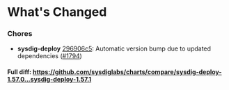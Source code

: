 # What's Changed

### Chores
- **sysdig-deploy** [296906c5](https://github.com/sysdiglabs/charts/commit/296906c5a05a5eaed54327f30d00fe3adc8cb737): Automatic version bump due to updated dependencies ([#1794](https://github.com/sysdiglabs/charts/issues/1794))
#### Full diff: https://github.com/sysdiglabs/charts/compare/sysdig-deploy-1.57.0...sysdig-deploy-1.57.1
